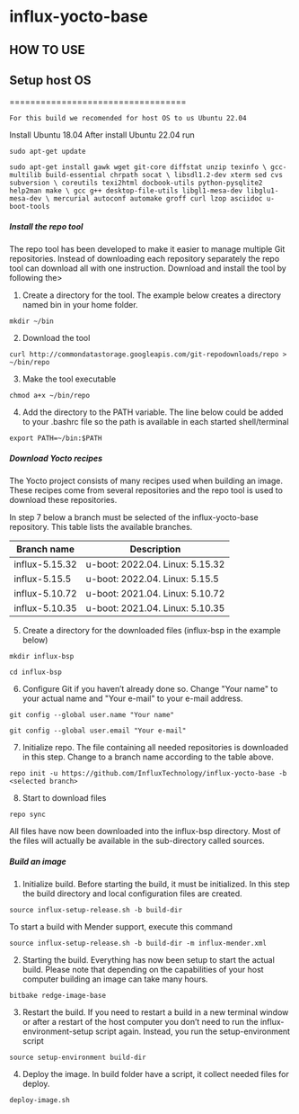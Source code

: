 # influx-yocto-base

## HOW TO USE


## Setup host OS

==================================

    For this build we recomended for host OS to us Ubuntu 22.04

Install Ubuntu 18.04 After install Ubuntu 22.04 run

`sudo apt-get update`

`sudo apt-get install gawk wget git-core diffstat unzip texinfo \ gcc-multilib build-essential chrpath socat \ libsdl1.2-dev xterm sed cvs subversion \ coreutils texi2html docbook-utils python-pysqlite2 help2man make \ gcc g++ desktop-file-utils libgl1-mesa-dev libglu1-mesa-dev \ mercurial autoconf automake groff curl lzop asciidoc u-boot-tools`

##### Install the repo tool

The repo tool has been developed to make it easier to manage multiple Git repositories. Instead of downloading each repository separately the repo tool can download all with one instruction. Download and install the tool by following the>

1. Create a directory for the tool. The example below creates a directory named bin in your home folder.

 `mkdir ~/bin`

2. Download the tool

 `curl http://commondatastorage.googleapis.com/git-repodownloads/repo > ~/bin/repo`

3. Make the tool executable

 `chmod a+x ~/bin/repo`

4. Add the directory to the PATH variable. The line below could be added to your .bashrc file so the path is available in each started shell/terminal

 `export PATH=~/bin:$PATH`

##### Download Yocto recipes

The Yocto project consists of many recipes used when building an image. These recipes come from several repositories and the repo tool is used to download these repositories.

In step 7 below a branch must be selected of the influx-yocto-base repository. This table lists the available branches.

|Branch name    | Description |
|-------------- | ------------| 
|influx-5.15.32 | u-boot: 2022.04. Linux: 5.15.32 |
|influx-5.15.5  | u-boot: 2022.04. Linux: 5.15.5  |
|influx-5.10.72 | u-boot: 2021.04. Linux: 5.10.72 |
|influx-5.10.35 | u-boot: 2021.04. Linux: 5.10.35 |

5. Create a directory for the downloaded files (influx-bsp in the example below)

 `mkdir influx-bsp`

 `cd influx-bsp`

6. Configure Git if you haven’t already done so. Change "Your name" to your actual name and "Your e-mail" to your e-mail address.

 `git config --global user.name "Your name"`

 `git config --global user.email "Your e-mail"`

7. Initialize repo. The file containing all needed repositories is downloaded in this step. Change <selected branch> to a branch name according to the table above.

 `repo init -u https://github.com/InfluxTechnology/influx-yocto-base -b <selected branch>`

8. Start to download files

 `repo sync`

All files have now been downloaded into the influx-bsp directory. Most of the files will actually be available in the sub-directory called sources.
 
 ##### Build an image
 
 1. Initialize build. Before starting the build, it must be initialized. In this step the build directory and local configuration files are created. 
 
 `source influx-setup-release.sh -b build-dir`
 
  To start a build with Mender support, execute this command
 
 `source influx-setup-release.sh -b build-dir -m influx-mender.xml` 
 
 2. Starting the build. Everything has now been setup to start the actual build. Please note that depending on the capabilities of your host computer building an image can take many hours.
 
 `bitbake redge-image-base`
 
 3. Restart the build. If you need to restart a build in a new terminal window or after a restart of the host computer you don’t need to run the influx-environment-setup script again. Instead, you run the setup-environment script
 
 `source setup-environment build-dir`

 4. Deploy the image. In build folder have a script, it collect needed files for deploy.
 
 `deploy-image.sh`
